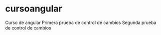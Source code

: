 # cursoangular
Curso de angular
Primera prueba de control de cambios
Segunda prueba de control de cambios